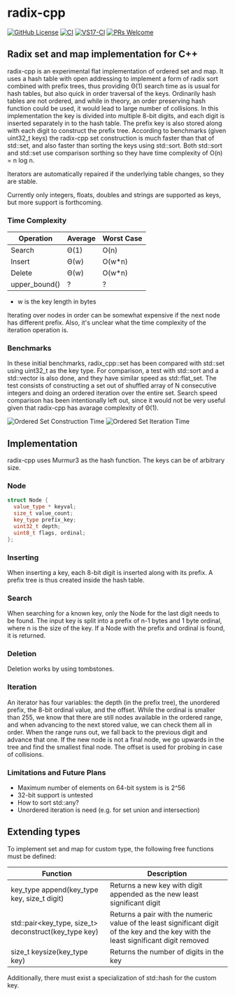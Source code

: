 # radix-cpp

[![GitHub License](https://img.shields.io/github/license/rekola/radix-cpp?logo=github&logoColor=lightgrey&color=yellow)](https://github.com/rekola/radix-cpp/blob/main/LICENSE)
[![CI](https://github.com/rekola/radix-cpp/workflows/Ubuntu-CI/badge.svg)]()
[![VS17-CI](https://github.com/rekola/radix-cpp/workflows/VS17-CI/badge.svg)]()
[![PRs Welcome](https://img.shields.io/badge/PRs-welcome-brightgreen.svg?style=flat-square)](http://makeapullrequest.com)

## Radix set and map implementation for C++

radix-cpp is an experimental flat implementation of ordered set and
map. It uses a hash table with open addressing to implement a form of
radix sort combined with prefix trees, thus providing Θ(1) search time
as is usual for hash tables, but also quick in order traversal of the
keys. Ordinarily hash tables are not ordered, and while in theory, an
order preserving hash function could be used, it would lead to large
number of collisions. In this implementation the key is divided into
multiple 8-bit digits, and each digit is inserted separately in to the
hash table. The prefix key is also stored along with each digit to
construct the prefix tree. According to benchmarks (given uint32_t
keys) the radix-cpp set construction is much faster than that of
std::set, and also faster than sorting the keys using std::sort. Both
std::sort and std::set use comparison sorthing so they have time
complexity of O(n) = n log n.

Iterators are automatically repaired if the underlying table changes,
so they are stable.

Currently only integers, floats, doubles and strings are supported as
keys, but more support is forthcoming.

### Time Complexity

| Operation | Average | Worst Case |
| - | - | - |
| Search | Θ(1) | O(n) |
| Insert | Θ(w) | O(w*n) |
| Delete | Θ(w) | O(w*n) |
| upper_bound() | ? | ? |

* w is the key length in bytes

Iterating over nodes in order can be somewhat expensive if the next
node has different prefix. Also, it's unclear what the time complexity
of the iteration operation is.

### Benchmarks

In these initial benchmarks, radix_cpp::set has been compared with
std::set using uint32_t as the key type. For comparison, a test with
std::sort and a std::vector is also done, and they have similar speed
as std::flat_set. The test consists of constructing a set out of
shuffled array of N consecutive integers and doing an ordered
iteration over the entire set. Search speed comparison has been
intentionally left out, since it would not be very useful given that
radix-cpp has avarage complexity of Θ(1).

![Ordered Set Construction Time](https://github.com/rekola/radix-cpp/assets/6755525/ec1adb25-52dc-407c-86c5-af1b2d97eca9 "Ordered Set Construction Time")
![Ordered Set Iteration Time](https://github.com/rekola/radix-cpp/assets/6755525/fe83baa4-7b15-4642-8f5e-1efed45f17a7 "Ordered Set Iteration Time")

## Implementation

radix-cpp uses Murmur3 as the hash function. The keys can be of
arbitrary size.

### Node

```c++
struct Node {
  value_type * keyval;
  size_t value_count;
  key_type prefix_key;
  uint32_t depth;
  uint8_t flags, ordinal;
};
```

### Inserting

When inserting a key, each 8-bit digit is inserted along with its
prefix. A prefix tree is thus created inside the hash table.

### Search

When searching for a known key, only the Node for the last digit needs
to be found. The input key is split into a prefix of n-1 bytes and 1
byte ordinal, where n is the size of the key. If a Node with the
prefix and ordinal is found, it is returned.

### Deletion

Deletion works by using tombstones.

### Iteration

An iterator has four variables: the depth (in the prefix tree), the
unordered prefix, the 8-bit ordinal value, and the offset. While the
ordinal is smaller than 255, we know that there are still nodes
available in the ordered range, and when advancing to the next stored
value, we can check them all in order. When the range runs out, we
fall back to the previous digit and advance that one. If the new node
is not a final node, we go upwards in the tree and find the smallest
final node. The offset is used for probing in case of collisions.

### Limitations and Future Plans

- Maximum number of elements on 64-bit system is is 2^56
- 32-bit support is untested
- How to sort std::any?
- Unordered iteration is need (e.g. for set union and intersection)

## Extending types

To implement set and map for custom type, the following free functions must be defined:

| Function | Description |
| - | - |
| key_type append(key_type key, size_t digit) | Returns a new key with digit appended as the new least significant digit |
| std::pair<key_type, size_t> deconstruct(key_type key) | Returns a pair with the numeric value of the least significant digit of the key and the key with the least significant digit removed |
| size_t keysize(key_type key) | Returns the number of digits in the key |

Additionally, there must exist a specialization of std::hash for the custom key.
